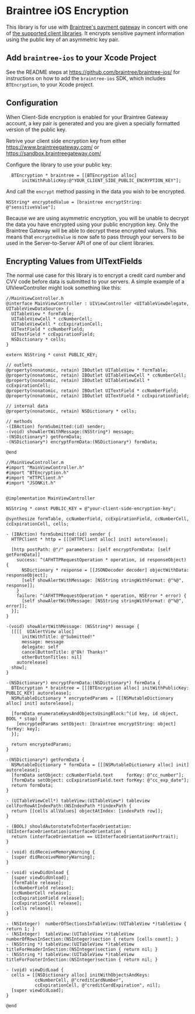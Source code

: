 # Braintree iOS Encryption

This library is for use with [Braintree's payment gateway](http://braintreepayments.com/) in concert with one of [the supported client libraries](http://braintreepayments.com/docs).  It encrypts sensitive payment information using the public key of an asymmetric key pair.

## Add `braintree-ios` to your Xcode Project

See the README steps at https://github.com/braintree/braintree-ios/ for instructions on how to add the `braintree-ios` SDK, which includes `BTEncryption`, to your Xcode project.

## Configuration

When Client-Side encryption is enabled for your Braintree Gateway account, a key pair is generated and you are given a specially formatted version of the public key.

Retrive your client side encryption key from either https://www.braintreegateway.com/ or https://sandbox.braintreegateway.com/

Configure the library to use your public key:

```objc
  BTEncryption * braintree = [[BTEncryption alloc]
      initWithPublicKey:@"YOUR_CLIENT_SIDE_PUBLIC_ENCRYPTION_KEY"];
```

And call the `encrypt` method passing in the data you wish to be encrypted.

```objc
NSString* encryptedValue = [braintree encryptString: @"sensitiveValue"];
```

Because we are using asymmetric encryption, you will be unable to decrypt the data you have encrypted using your public encryption key. Only the Braintree Gateway will be able to decrypt these encrypted values.  This means that `encryptedValue` is now safe to pass through your servers to be used in the Server-to-Server API of one of our client libraries.


## Encrypting Values from UITextFields

The normal use case for this library is to encrypt a credit card number and CVV code before data is submitted to your servers. A simple example of a UIViewController might look something like this:

```objc
//MainViewController.h
@interface MainViewController : UIViewController <UITableViewDelegate, UITableViewDataSource> {
  UITableView * formTable;
  UITableViewCell * ccNumberCell;
  UITableViewCell * ccExpirationCell;
  UITextField * ccNumberField;
  UITextField * ccExpirationField;
  NSDictionary * cells;
}

extern NSString * const PUBLIC_KEY;

// outlets
@property(nonatomic, retain) IBOutlet UITableView * formTable;
@property(nonatomic, retain) IBOutlet UITableViewCell * ccNumberCell;
@property(nonatomic, retain) IBOutlet UITableViewCell * ccExpirationCell;
@property(nonatomic, retain) IBOutlet UITextField * ccNumberField;
@property(nonatomic, retain) IBOutlet UITextField * ccExpirationField;

// internal data
@property(nonatomic, retain) NSDictionary * cells;

// methods
-(IBAction) formSubmitted:(id) sender;
-(void) showAlertWithMessage:(NSString*) message;
-(NSDictionary*) getFormData;
-(NSDictionary*) encryptFormData:(NSDictionary*) formData;

@end
```

```objc
//MainViewController.m
#import "MainViewController.h"
#import "BTEncryption.h"
#import "HTTPClient.h"
#import "JSONKit.h"


@implementation MainViewController

NSString * const PUBLIC_KEY = @"your-client-side-encryption-key";

@synthesize formTable, ccNumberField, ccExpirationField, ccNumberCell, ccExpirationCell, cells;

- (IBAction) formSubmitted:(id) sender {
  HTTPClient * http = [[[HTTPClient alloc] init] autorelease];

  [http postPath: @"/" parameters: [self encryptFormData: [self getFormData]]
    success: ^(AFHTTPRequestOperation * operation, id responseObject) {
      NSDictionary * response = [[JSONDecoder decoder] objectWithData: responseObject];
      [self showAlertWithMessage: [NSString stringWithFormat: @"%@", response]];
    }
    failure: ^(AFHTTPRequestOperation * operation, NSError * error) {
      [self showAlertWithMessage: [NSString stringWithFormat: @"%@", error]];
  }];
}

-(void) showAlertWithMessage: (NSString*) message {
  [[[[  UIAlertView alloc]
      initWithTitle: @"Submitted!"
      message: message
      delegate: self
      cancelButtonTitle: @"Ok! Thanks!"
      otherButtonTitles: nil]
    autorelease]
  show];
}

-(NSDictionary*) encryptFormData:(NSDictionary*) formData {
  BTEncryption * braintree = [[[BTEncryption alloc] initWithPublicKey: PUBLIC_KEY] autorelease];
  NSMutableDictionary * encryptedParams = [[[NSMutableDictionary alloc] init] autorelease];

  [formData enumerateKeysAndObjectsUsingBlock:^(id key, id object, BOOL * stop) {
    [encryptedParams setObject: [braintree encryptString: object] forKey: key];
  }];

  return encryptedParams;
}

-(NSDictionary*) getFormData {
  NSMutableDictionary * formData = [[[NSMutableDictionary alloc] init] autorelease];
  [formData setObject: ccNumberField.text     forKey: @"cc_number"];
  [formData setObject: ccExpirationField.text forKey: @"cc_exp_date"];
  return formData;
}

- (UITableViewCell*) tableView:(UITableView*) tableview cellForRowAtIndexPath:(NSIndexPath *)indexPath {
  return [[cells allValues] objectAtIndex: [indexPath row]];
}

- (BOOL) shouldAutorotateToInterfaceOrientation:(UIInterfaceOrientation)interfaceOrientation {
  return (interfaceOrientation == UIInterfaceOrientationPortrait);
}

- (void) didReceiveMemoryWarning {
  [super didReceiveMemoryWarning];
}

- (void) viewDidUnload {
  [super viewDidUnload];
  [formTable release];
  [ccNumberField release];
  [ccNumberCell release];
  [ccExpirationField release];
  [ccExpirationCell release];
  [cells release];
}

- (NSInteger)  numberOfSectionsInTableView:(UITableView *)tableView { return 1; }
- (NSInteger)  tableView:(UITableView *)tableView numberOfRowsInSection:(NSInteger)section { return [cells count]; }
- (NSString *) tableView:(UITableView *)tableView titleForHeaderInSection:(NSInteger)section { return nil; }
- (NSString *) tableView:(UITableView *)tableView titleForFooterInSection:(NSInteger)section { return nil; }

- (void) viewDidLoad {
  cells = [[NSDictionary alloc] initWithObjectsAndKeys:
           ccNumberCell, @"creditCardNumber",
           ccExpirationCell, @"creditCardExpiration", nil];
  [super viewDidLoad];
}

@end
```
